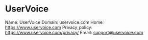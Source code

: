 
# UserVoice

Name: UserVoice
Domain: uservoice.com
Home: https://www.uservoice.com
Privacy_policy: https://www.uservoice.com/privacy/
Email: support@uservoice.com

